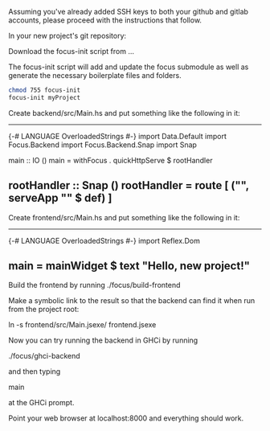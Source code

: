 Assuming you've already added SSH keys to both your github and gitlab
accounts, please proceed with the instructions that follow. 

In your new project's git repository:

Download the focus-init script from ... 

The focus-init script will add and update the focus submodule as well as
generate the necessary boilerplate files and folders. 

```bash
chmod 755 focus-init
focus-init myProject
```
Create backend/src/Main.hs and put something like the following in it:

-------------------------------------------------------------------------------
{-# LANGUAGE OverloadedStrings #-}
import Data.Default
import Focus.Backend
import Focus.Backend.Snap
import Snap

main :: IO ()
main = withFocus . quickHttpServe $ rootHandler

rootHandler :: Snap ()
rootHandler =
  route [ ("", serveApp "" $ def)
        ]
-------------------------------------------------------------------------------

Create frontend/src/Main.hs and put something like the following in it:

-------------------------------------------------------------------------------
{-# LANGUAGE OverloadedStrings #-}
import Reflex.Dom

main = mainWidget $ text "Hello, new project!"
-------------------------------------------------------------------------------

Build the frontend by running ./focus/build-frontend

Make a symbolic link to the result so that the backend can find it when run from the project root:

ln -s frontend/src/Main.jsexe/ frontend.jsexe

Now you can try running the backend in GHCi by running

./focus/ghci-backend

and then typing

main

at the GHCi prompt.

Point your web browser at localhost:8000 and everything should work.
